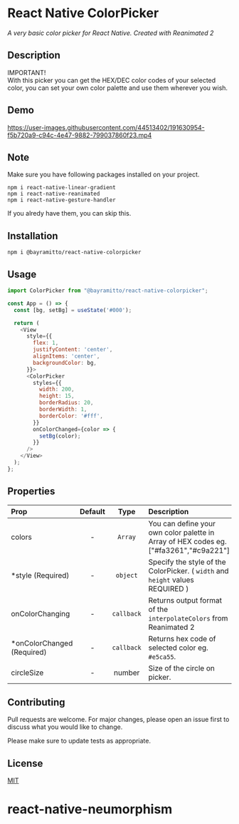 # React Native ColorPicker

*A very basic color picker for React Native. Created with Reanimated 2*

## Description
IMPORTANT! <br>
With this picker you can get the HEX/DEC color codes of your selected color, you can set your own color palette and use them wherever you wish.

## Demo
https://user-images.githubusercontent.com/44513402/191630954-f5b720a9-c94c-4e47-9882-799037860f23.mp4

## Note
Make sure you have following packages installed on your project.
```
npm i react-native-linear-gradient
npm i react-native-reanimated
npm i react-native-gesture-handler
```
If you alredy have them, you can skip this.
## Installation

```
npm i @bayramitto/react-native-colorpicker 
```

## Usage

```javascript
import ColorPicker from "@bayramitto/react-native-colorpicker";
```

```javascript
const App = () => {
  const [bg, setBg] = useState('#000');

  return (
    <View
      style={{
        flex: 1,
        justifyContent: 'center',
        alignItems: 'center',
        backgroundColor: bg,
      }}>
      <ColorPicker
        styles={{
          width: 200,
          height: 15,
          borderRadius: 20,
          borderWidth: 1,
          borderColor: '#fff',
        }}
        onColorChanged={color => {
          setBg(color);
        }}
      />
    </View>
  );
};
```

## Properties

| Prop  | Default  | Type | Description |
| :------------ |:---------------:| :---------------:| :-----|
| colors | - | `Array`   | You can define your own color palette in Array of HEX codes eg. ["#fa3261","#c9a221"] 
| *style (Required) | - | `object` | Specify the style of the ColorPicker. ( `width` and `height` values REQUIRED ) |
| onColorChanging| - |`callback`| Returns output format of the `interpolateColors` from Reanimated 2
| *onColorChanged (Required)| - |`callback`| Returns hex code of selected color eg. `#e5ca55`.
|circleSize| - | number | Size of the circle on picker.



## Contributing
Pull requests are welcome. For major changes, please open an issue first to discuss what you would like to change.

Please make sure to update tests as appropriate.

## License
[MIT](https://choosealicense.com/licenses/mit/)
# react-native-neumorphism
